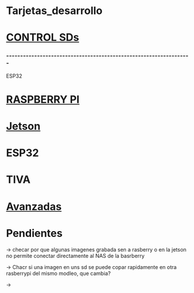 # Tarjetas_desarrollo


# [CONTROL SDs](https://github.com/ErickLopC/Control_de_Mundos_Anaconda/blob/main/README.md)

### ------------------------------------------------------------------

ESP32

# [RASPBERRY PI](https://github.com/ErickLopC/Rasberrypi_)


# [Jetson](https://github.com/ErickLopC/Jetson_)


# ESP32


# TIVA 

# [Avanzadas](https://github.com/ErickLopC/Tarjetas-_avanzadas)


# Pendientes

-> checar por que algunas imagenes grabada sen a rasberry o en la jetson no permite conectar directamente al NAS de la basrberry

-> Chacr si una imagen en uns sd se puede copar rapidamente en otra rasberrypi del mismo modleo, que cambia? 

->
